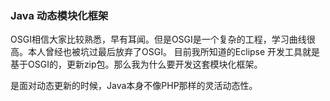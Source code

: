 ### Java 动态模块化框架

OSGI相信大家比较熟悉，早有耳闻。但是OSGI是一个复杂的工程，学习曲线很高。本人曾经也被坑过最后放弃了OSGI。
目前我所知道的Eclipse 开发工具就是基于OSGI的，更新zip包。那么我为什么要开发这套模块化框架。

是面对动态更新的时候，Java本身不像PHP那样的灵活动态性。